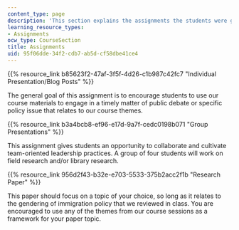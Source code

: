 ```yaml
---
content_type: page
description: 'This section explains the assignments the students were given. '
learning_resource_types:
- Assignments
ocw_type: CourseSection
title: Assignments
uid: 95f06dde-34f2-cdb7-ab5d-cf58dbe41ce4
---
```


{{% resource_link b85623f2-47af-3f5f-4d26-c1b987c42fc7 "Individual Presentation/Blog Posts" %}}

The general goal of this assignment is to encourage students to use our course materials to engage in a timely matter of public debate or specific policy issue that relates to our course themes. 

{{% resource_link b3a4bcb8-ef96-e17d-9a7f-cedc0198b071 "Group Presentations" %}}

This assignment gives students an opportunity to collaborate and cultivate team-oriented leadership practices. A group of four students will work on field research and/or library research.

{{% resource_link 956d2f43-b32e-e703-5533-375b2acc2f1b "Research Paper" %}} 

This paper should focus on a topic of your choice, so long as it relates to the gendering of immigration policy that we reviewed in class. You are encouraged to use any of the themes from our course sessions as a framework for your paper topic.
